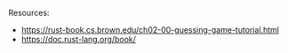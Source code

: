 Resources:
- https://rust-book.cs.brown.edu/ch02-00-guessing-game-tutorial.html
- https://doc.rust-lang.org/book/

